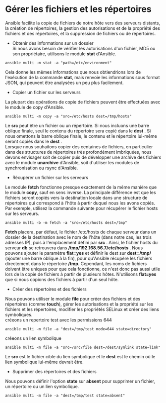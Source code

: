 # Gérer les fichiers et les répertoires

Ansible facilite la copie de fichiers de notre hôte vers des serveurs distants, la création de répertoires, la gestion des autorisations et de la propriété des fichiers et des répertoires, et la suppression de fichiers ou de répertoires.
<br>

- Obtenir des informations sur un dossier <br>
Si nous avons besoin de vérifier les autorisations d'un fichier, MD5 ou son propriétaire, utilisons le module **stat** d'Ansible.

```
ansible multi -m stat -a "path=/etc/environment"
```

Cela donne les mêmes informations que nous obtiendrions lors de l'exécution de la commande **stat**, mais renvoie les informations sous format JSON, qui peuvent être analysées un peu plus facilement.
<br>

- Copier un fichier sur les serveurs <br>

La plupart des opérations de copie de fichiers peuvent être effectuées avec le module de copy d'Ansible.

```
ansible multi -m copy -a "src=/etc/hosts dest=/tmp/hosts"
```

Le **src** peut être un fichier ou un répertoire. Si nous incluons une barre oblique finale, seul le contenu du répertoire sera copié dans le **dest** . Si nous omettons la barre oblique finale, le contenu et le répertoire lui-même seront copiés dans le **dest** .
<br>
Lorsque nous souhaitons copier des centaines de fichiers, en particulier dans des structures de répertoires très profondément imbriquées, nous devons envisager soit de copier puis de développer une archive des fichiers avec le module **unarchive** d'Ansible, soit d'utiliser les modules de synchronisation ou rsync d'Ansible.
<br>

- Récupérer un fichier sur les serveurs

Le module **fetch** fonctionne presque exactement de la même manière que le module **copy**, sauf en sens inverse. La principale différence est que les fichiers seront copiés vers la destination locale dans une structure de répertoires qui correspond à l'hôte à partir duquel nous les avons copiés. Par exemple, utilisez la commande suivante pour récupérer le fichier hosts sur les serveurs.

```
ansible multi -b -m fetch -a "src=/etc/hosts dest=/tmp"
```

**Fetch** placera, par défaut, le fichier /etc/hosts de chaque serveur dans un dossier de la destination avec le nom de l'hôte (dans notre cas, les trois adresses IP), puis à l'emplacement défini par **src** . Ainsi, le fichier hosts du serveur **db** se retrouvera dans **/tmp/192.168.56.7/etc/hosts** .
Nous pouvons ajouter le paramètre **flat=yes** et définir le dest sur **dest=/tmp/** (ajouter une barre oblique à la fin), pour qu'Ansible récupère les fichiers directement dans le répertoire **/tmp**. Cependant, les noms de fichiers doivent être uniques pour que cela fonctionne, ce n'est donc pas aussi utile lors de la copie de fichiers à partir de plusieurs hôtes. N'utilisons **flat=yes** que si nous copions des fichiers à partir d'un seul hôte.
<br>

- Créer des répertoires et des fichiers

Nous pouvons utiliser le module **file** pour créer des fichiers et des répertoires (comme **touch**), gérer les autorisations et la propriété sur les fichiers et les répertoires, modifier les propriétés SELinux et créer des liens symboliques.
<br>
créeons un repertoire test avec les permissions 644
```
ansible multi -m file -a "dest=/tmp/test mode=644 state=directory"
```

créeons un lien symbolique
```
ansible multi -m file -a "src=/src/file dest=/dest/symlink state=link"
```

Le **src** est le fichier cible du lien symbolique et le **dest** est le chemin où le lien symbolique lui-même devrait être.
<br>

- Supprimer des répertoires et des fichiers

Nous pouvons définir l'option **state** sur **absent** pour supprimer un fichier, un répertoire ou un lien symbolique.

```
ansible multi -m file -a "dest=/tmp/test state=absent"
```